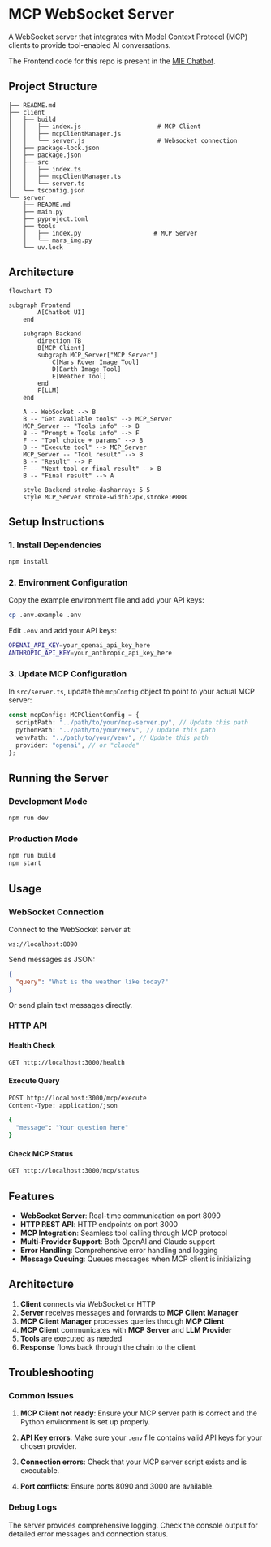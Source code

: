 # MCP WebSocket Server

A WebSocket server that integrates with Model Context Protocol (MCP) clients to provide tool-enabled AI conversations.

The Frontend code for this repo is present in the [MIE Chatbot](https://github.com/adithya1012/MIE_ChatBot).

## Project Structure

```
├── README.md
├── client
│   ├── build
│   │   ├── index.js                     # MCP Client
│   │   ├── mcpClientManager.js
│   │   └── server.js                    # Websocket connection
│   ├── package-lock.json
│   ├── package.json
│   ├── src
│   │   ├── index.ts
│   │   ├── mcpClientManager.ts
│   │   └── server.ts
│   └── tsconfig.json
└── server
    ├── README.md
    ├── main.py
    ├── pyproject.toml
    ├── tools
    │   ├── index.py                    # MCP Server
    │   └── mars_img.py
    └── uv.lock
```

## Architecture

```mermaid
flowchart TD

subgraph Frontend
        A[Chatbot UI]
    end

    subgraph Backend
        direction TB
        B[MCP Client]
        subgraph MCP_Server["MCP Server"]
            C[Mars Rover Image Tool]
            D[Earth Image Tool]
            E[Weather Tool]
        end
        F[LLM]
    end

    A -- WebSocket --> B
    B -- "Get available tools" --> MCP_Server
    MCP_Server -- "Tools info" --> B
    B -- "Prompt + Tools info" --> F
    F -- "Tool choice + params" --> B
    B -- "Execute tool" --> MCP_Server
    MCP_Server -- "Tool result" --> B
    B -- "Result" --> F
    F -- "Next tool or final result" --> B
    B -- "Final result" --> A

    style Backend stroke-dasharray: 5 5
    style MCP_Server stroke-width:2px,stroke:#888
```

## Setup Instructions

### 1. Install Dependencies

```bash
npm install
```

### 2. Environment Configuration

Copy the example environment file and add your API keys:

```bash
cp .env.example .env
```

Edit `.env` and add your API keys:

```bash
OPENAI_API_KEY=your_openai_api_key_here
ANTHROPIC_API_KEY=your_anthropic_api_key_here
```

### 3. Update MCP Configuration

In `src/server.ts`, update the `mcpConfig` object to point to your actual MCP server:

```typescript
const mcpConfig: MCPClientConfig = {
  scriptPath: "../path/to/your/mcp-server.py", // Update this path
  pythonPath: "../path/to/your/venv", // Update this path
  venvPath: "../path/to/your/venv", // Update this path
  provider: "openai", // or "claude"
};
```

## Running the Server

### Development Mode

```bash
npm run dev
```

### Production Mode

```bash
npm run build
npm start
```

## Usage

### WebSocket Connection

Connect to the WebSocket server at:

```
ws://localhost:8090
```

Send messages as JSON:

```json
{
  "query": "What is the weather like today?"
}
```

Or send plain text messages directly.

### HTTP API

#### Health Check

```bash
GET http://localhost:3000/health
```

#### Execute Query

```bash
POST http://localhost:3000/mcp/execute
Content-Type: application/json

{
  "message": "Your question here"
}
```

#### Check MCP Status

```bash
GET http://localhost:3000/mcp/status
```

## Features

- **WebSocket Server**: Real-time communication on port 8090
- **HTTP REST API**: HTTP endpoints on port 3000
- **MCP Integration**: Seamless tool calling through MCP protocol
- **Multi-Provider Support**: Both OpenAI and Claude support
- **Error Handling**: Comprehensive error handling and logging
- **Message Queuing**: Queues messages when MCP client is initializing

## Architecture

1. **Client** connects via WebSocket or HTTP
2. **Server** receives messages and forwards to **MCP Client Manager**
3. **MCP Client Manager** processes queries through **MCP Client**
4. **MCP Client** communicates with **MCP Server** and **LLM Provider**
5. **Tools** are executed as needed
6. **Response** flows back through the chain to the client

## Troubleshooting

### Common Issues

1. **MCP Client not ready**: Ensure your MCP server path is correct and the Python environment is set up properly.

2. **API Key errors**: Make sure your `.env` file contains valid API keys for your chosen provider.

3. **Connection errors**: Check that your MCP server script exists and is executable.

4. **Port conflicts**: Ensure ports 8090 and 3000 are available.

### Debug Logs

The server provides comprehensive logging. Check the console output for detailed error messages and connection status.
